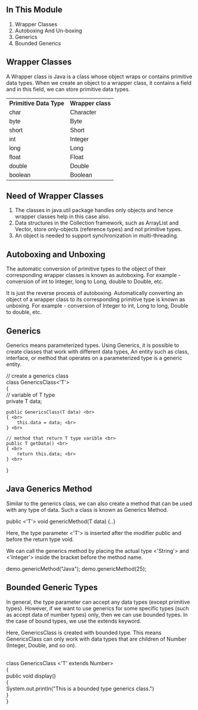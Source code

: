 <!DOCTYPE html>
<html>
<head>
<style>
table 
{
    font-family: arial, sans-serif;
    border-collapse: collapse;
    width: 100%;
}

td, th 
{
    border: 1px solid #dddddd;
    text-align: left;
    padding: 8px;
}

tr:nth-child(even) 
{
    background-color: #dddddd;
}
</style>
</head>

<body>
<h2>In This Module</h2>
<ol>
	<li>Wrapper Classes</li>
    <li>Autoboxing And Un-boxing</li>
    <li>Generics</li>
    <li>Bounded Generics</li>
</ol>

<h2>Wrapper Classes</h2>
<p>A Wrapper class is Java is a class whose object wraps or contains primitive data types. When we create an object to a wrapper class, it contains a field and in this field, we can store primitive data types.</p>

<table>
	<tr>
    	<th>Primitive Data Type</th>
    	<th>Wrapper class</th>
	</tr>
	<tr>
    	<td>char</td>
    	<td>Character</td>
  	</tr>
  	<tr>
    	<td>byte</td>
    	<td>Byte</td>
  	</tr>
    <tr>
    	<td>short</td>
    	<td>Short</td>
  	</tr>
    <tr>
    	<td>int</td>
    	<td>Integer</td>
  	</tr>
    <tr>
    	<td>long</td>
    	<td>Long</td>
  	</tr>
    <tr>
    	<td>float</td>
    	<td>Float</td>
  	</tr>
    <tr>
    	<td>double</td>
    	<td>Double</td>
  	</tr>
    <tr>
    	<td>boolean</td>
    	<td>Boolean</td>
  	</tr>
</table>

<h2>Need of Wrapper Classes</h2>
<ol>
	<li>The classes in java.util package handles only objects and hence wrapper classes help in this case also.</li>
    <li>Data structures in the Collection framework, such as ArrayList and Vector, store only-objects (reference types) and not primitive types.</li>
    <li>An object is needed to support synchronization in multi-threading.</li>
</ol>

<h2>Autoboxing and Unboxing</h2>
<p>The automatic conversion of primitive types to the object of their corresponding wrapper classes is known as autoboxing. For example - conversion of int to Integer, long to Long, double to Double, etc.</p>

<p>It is just the reverse process of autoboxing. Automatically converting an object of a wrapper class to its corresponding primitive type is known as unboxing. For example - conversion of Integer to int, Long to long, Double to double, etc.</p>

<h2>Generics</h2>
<p>Generics means parameterized types. Using Generics, it is possible to create classes that work with different data types, An entity such as class, interface, or method that operates on a parameterized type is a generic entity.</p>

// create a generics class <br>
class GenericsClass<'T'> <br>
{ <br>
	// variable of T type <br>
    private T data; <br>
    
    public GenericsClass(T data) <br>
    { <br>
    	this.data = data; <br>
    } <br>
    
    // method that return T type varible <br>
    public T getData() <br>
    { <br>
    	return this.data; <br>
    } <br> 
} <br>

<h2>Java Generics Method</h2>
<p>Similar to the generics class, we can also create a method that can be used with any type of data. Such a class is known as Generics Method.</p>

public <'T'> void genericMethod(T data) {..}

<p>Here, the type parameter <'T'> is inserted after the modifier public and before the return type void.</p>
<p>We can call the generics method by placing the actual type <'String'> and <'Integer'> inside the bracket before the method name.</p>

demo.genericMethod("Java");
demo.genericMethod(25);

<h2>Bounded Generic Types</h2>
<p>In general, the type parameter can accept any data types (except primitive types). However, if we want to use generics for some specific types (such as accept data of number types) only, then we can use bounded types. In the case of bound types, we use the extends keyword.</p>
<p>Here, GenericsClass is created with bounded type. This means GenericsClass can only work with data types that are children of Number (Integer, Double, and so on).</p>

</br>class GenericsClass <'T' extends Number>
</br>{
	</br>public void display()
    </br>{
    	</br>System.out.println("This is a bounded type generics class.")
    </br>}
</br>}
</body>
</html>
